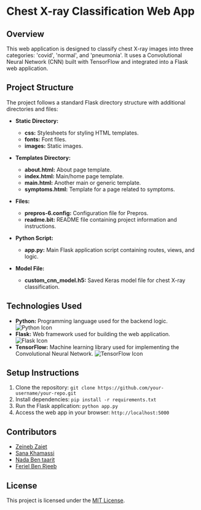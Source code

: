 # Chest X-ray Classification Web App

## Overview
This web application is designed to classify chest X-ray images into three categories: 'covid', 'normal', and 'pneumonia'. It uses a Convolutional Neural Network (CNN) built with TensorFlow and integrated into a Flask web application.

## Project Structure
The project follows a standard Flask directory structure with additional directories and files:

- **Static Directory:**
  - **css:** Stylesheets for styling HTML templates.
  - **fonts:** Font files.
  - **images:** Static images.

- **Templates Directory:**
  - **about.html:** About page template.
  - **index.html:** Main/home page template.
  - **main.html:** Another main or generic template.
  - **symptoms.html:** Template for a page related to symptoms.

- **Files:**
  - **prepros-6.config:** Configuration file for Prepros.
  - **readme.bit:** README file containing project information and instructions.

- **Python Script:**
  - **app.py:** Main Flask application script containing routes, views, and logic.

- **Model File:**
  - **custom_cnn_model.h5:** Saved Keras model file for chest X-ray classification.
## Technologies Used
- **Python:** Programming language used for the backend logic. ![Python Icon](https://img.shields.io/badge/Python-3776AB?style=for-the-badge&logo=python&logoColor=white)
- **Flask:** Web framework used for building the web application. ![Flask Icon](https://img.shields.io/badge/Flask-000000?style=for-the-badge&logo=flask&logoColor=white)
- **TensorFlow:** Machine learning library used for implementing the Convolutional Neural Network. ![TensorFlow Icon](https://img.shields.io/badge/TensorFlow-FF6F00?style=for-the-badge&logo=tensorflow&logoColor=white)
## Setup Instructions
1. Clone the repository: `git clone https://github.com/your-username/your-repo.git`
2. Install dependencies: `pip install -r requirements.txt`
3. Run the Flask application: `python app.py`
4. Access the web app in your browser: `http://localhost:5000`

## Contributors
- [Zeineb Zaiet](https://github.com/your-username)
- [Sana Khamassi](https://github.com/Sanakhamassi)
- [Nada Ben taarit](https://github.com/contributor1)
- [Feriel Ben Rjeeb](https://github.com/contributor2)


## License
This project is licensed under the [MIT License](LICENSE).
